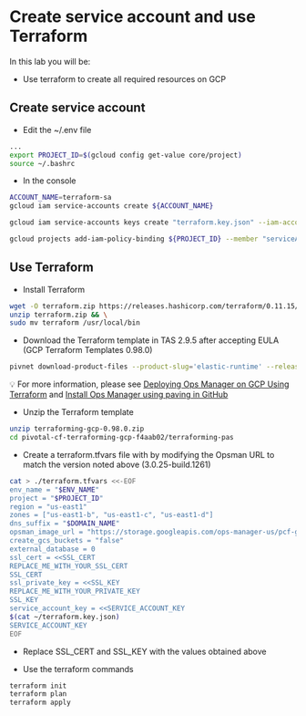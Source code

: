 # Create service account and use Terraform

In this lab you will be:

- Use terraform to create all required resources on GCP

## Create service account

- Edit the ~/.env file

```bash
...
export PROJECT_ID=$(gcloud config get-value core/project)
source ~/.bashrc
```

- In the console

```bash
ACCOUNT_NAME=terraform-sa
gcloud iam service-accounts create ${ACCOUNT_NAME}

gcloud iam service-accounts keys create "terraform.key.json" --iam-account "${ACCOUNT_NAME}@${PROJECT_ID}.iam.gserviceaccount.com"

gcloud projects add-iam-policy-binding ${PROJECT_ID} --member "serviceAccount:${ACCOUNT_NAME}@${PROJECT_ID}.iam.gserviceaccount.com" --role 'roles/owner'
```

## Use Terraform

- Install Terraform

```bash
wget -O terraform.zip https://releases.hashicorp.com/terraform/0.11.15/terraform_0.11.15_linux_amd64.zip && \
unzip terraform.zip && \
sudo mv terraform /usr/local/bin 
```

- Download the Terraform template in TAS 2.9.5 after accepting EULA (GCP Terraform Templates 0.98.0)

```bash
pivnet download-product-files --product-slug='elastic-runtime' --release-version='2.9.5' --product-file-id=697856
```

:bulb: For more information, please see [Deploying Ops Manager on GCP Using Terraform](https://docs.pivotal.io/ops-manager/2-9/gcp/prepare-env-terraform.html) and [Install Ops Manager using paving in GitHub](https://github.com/pivotal/paving)

- Unzip the Terraform template

```bash
unzip terraforming-gcp-0.98.0.zip
cd pivotal-cf-terraforming-gcp-f4aab02/terraforming-pas
```

- Create a terraform.tfvars file with by modifying the Opsman URL to match the version noted above (3.0.25-build.1261)

```bash
cat > ./terraform.tfvars <<-EOF
env_name = "$ENV_NAME"
project = "$PROJECT_ID"
region = "us-east1"
zones = ["us-east1-b", "us-east1-c", "us-east1-d"]
dns_suffix = "$DOMAIN_NAME"
opsman_image_url = "https://storage.googleapis.com/ops-manager-us/pcf-gcp-3.0.25-build.1261.tar.gz"
create_gcs_buckets = "false"
external_database = 0
ssl_cert = <<SSL_CERT
REPLACE_ME_WITH_YOUR_SSL_CERT
SSL_CERT
ssl_private_key = <<SSL_KEY
REPLACE_ME_WITH_YOUR_PRIVATE_KEY
SSL_KEY
service_account_key = <<SERVICE_ACCOUNT_KEY
$(cat ~/terraform.key.json)
SERVICE_ACCOUNT_KEY
EOF
```

- Replace SSL_CERT and SSL_KEY with the values obtained above

- Use the terraform commands

```bash
terraform init
terraform plan
terraform apply
```
